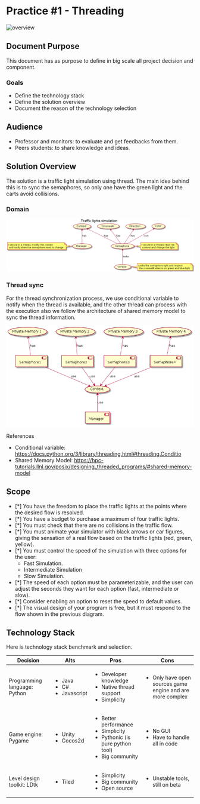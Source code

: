 # Practice #1 - Threading

<img alt="overview" src="resources/overview.gif" />

## Document Purpose

This document has as purpose to define in big scale all project decision and component.

### Goals

- Define the technology stack 
- Define the solution overview 
- Document the reason of the technology selection 

## Audience

- Professor and monitors: to evaluate and get feedbacks from them.
- Peers students: to share knowledge and ideas.

## Solution Overview

The solution is a traffic light simulation using thread. The main idea behind this is to sync the semaphores, so only one have the green light and the carts avoid collisions.

### Domain 

<img alt="Domain" src="resources/domain.png" />

### Thread sync

For the thread synchronization process, we use conditional variable to notify when the thread is available, and the other thread can process with the execution also we follow the architecture of shared memory model to sync the thread information.

<img alt="Components" src="resources/components.png" />

References 

- Conditional variable: https://docs.python.org/3/library/threading.html#threading.Conditio
- Shared Memory Model: https://hpc-tutorials.llnl.gov/posix/designing_threaded_programs/#shared-memory-model

## Scope 
- [*] You have the freedom to place the traffic lights at the points where the desired flow is resolved.
- [*] You have a budget to purchase a maximum of four traffic lights.
- [*] You must check that there are no collisions in the traffic flow.
- [*] You must animate your simulator with black arrows or car figures, giving the sensation of a real flow based on the traffic lights (red, green, yellow).
- [*] You must control the speed of the simulation with three options for the user:
     - Fast Simulation.
     - Intermediate Simulation
     - Slow Simulation.
- [*] The speed of each option must be parameterizable, and the user can adjust the seconds they want for each option (fast, intermediate or slow).
- [*] Consider enabling an option to reset the speed to default values.
- [*] The visual design of your program is free, but it must respond to the flow shown in the previous diagram.

## Technology Stack

Here is technology stack benchmark and selection.

<table>
  <thead>
    <tr>
      <th>Decision</th>
      <th>Alts</th>
      <th>Pros</th>
      <th>Cons</th>
    </tr>
  </thead>
  <tbody>
    <tr>
      <td>Programming language: Python</td>
      <td>
        <ul>
          <li>Java</li>
          <li>C#</li>
          <li>Javascript</li>
        </ul>
      </td>
      <td>
        <ul>
          <li>Developer knowledge</li>
          <li>Native thread support</li>
          <li>Simplicity</li>
        </ul>
      </td>
      <td>
        <ul>
          <li>Only have open sources game engine and are more complex</li>
        </ul>
      </td>
    </tr>
    <tr>
      <td>Game engine: Pygame</td>
      <td>
        <ul>
          <li>Unity</li>
          <li>Cocos2d</li>
        </ul>
      </td>
      <td>
        <ul>
          <li>Better performance</li>
          <li>Simplicity</li>
          <li>Pythonic (is pure python tool)</li>
          <li>Big community</li>
        </ul>
      </td>
      <td>
        <ul>
          <li>No GUI</li>
          <li>Have to handle all in code</li>
        </ul>
      </td>
    </tr> 
    <tr>
      <td>Level design toolkit: LDtk</td>
      <td>
        <ul>
          <li>Tiled</li>
        </ul>
      </td>
      <td>
        <ul>
          <li>Simplicity</li>
          <li>Big community</li>
          <li>Open source</li>
        </ul>
      </td>
      <td>
        <ul>
          <li>Unstable tools, still on beta</li>
        </ul>
      </td>
    </tr>
  </tbody>
</table>
  